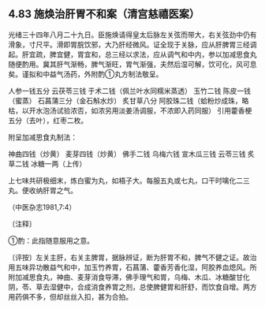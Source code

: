 ## 4.83 施焕治肝胃不和案（清宫慈禧医案）

光绪三十四年八月二十九日。臣施焕请得皇太后脉左关弦而带大，右关弦劲中仍有滑象，寸尺平。滑即胃脘饮邪，大乃肝经微风。证全现于关脉，应从肝脾胃三经调起。肝宜疏，脾宜健，胃宜和，总三经以求法，应从调气和中内，参以加减思食丸随便酌用。冀其肝气渐畅，脾气渐旺，胃气渐强，夫然后湿可解，饮可化，风可息矣。谨拟和中益气汤药，外附酌①丸方制法敬呈。

人参一钱五分 云茯苓三钱 于术二钱（佩兰叶水同糯米蒸透） 玉竹二钱 陈皮一钱（蜜蒸） 石菖蒲三分（金石斛水炒） 炙甘草八分 阿胶珠二钱（蛤粉炒成珠，略枯，以开水泡汤试验浓否，如浓另用淡姜汤调服，不浓即入药同服） 引用藿香梗五分（去叶），红枣二枚。

附呈加减思食丸制法：

神曲四钱（炒黄） 麦芽四钱（炒黄） 佛手二钱 乌梅六钱 宣木瓜三钱 云苓三钱 炙草二钱 冰糖一两（上传）

上七味共研极细末，炼白蜜为丸，如梧子大。每服五丸或七丸，口干时噙化二三丸。便收纳肝胃之气。

（中医杂志1981,7:4）

〔注释〕

①酌：此指随意服用之意。

〔评按〕左关主肝，右关主脾胃，据脉辨证，断为肝胃不和，脾气不健之证。故治用五味异功散益气和中，加玉竹养胃，石菖蒲、藿香芳香化湿，阿胶养血熄风。所附加减思食丸，神曲、麦芽消食导滞，佛手理气和胃，乌梅、木瓜、冰糖酸甘化阴，苓、草去湿健中，合成消食养胃之剂，总使脾健胃和肝舒，而饮食自增。两方用药俱不多，但却丝丝入扣，甚为合拍。
